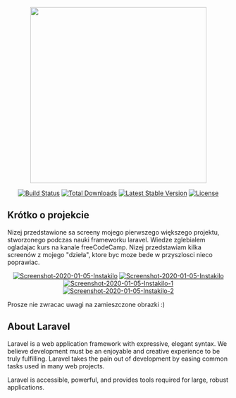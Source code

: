 <p align="center"><img src="https://res.cloudinary.com/dtfbvvkyp/image/upload/v1566331377/laravel-logolockup-cmyk-red.svg" width="400"></p>
<p align="center">
<a href="https://travis-ci.org/laravel/framework"><img src="https://travis-ci.org/laravel/framework.svg" alt="Build Status"></a>
<a href="https://packagist.org/packages/laravel/framework"><img src="https://poser.pugx.org/laravel/framework/d/total.svg" alt="Total Downloads"></a>
<a href="https://packagist.org/packages/laravel/framework"><img src="https://poser.pugx.org/laravel/framework/v/stable.svg" alt="Latest Stable Version"></a>
<a href="https://packagist.org/packages/laravel/framework"><img src="https://poser.pugx.org/laravel/framework/license.svg" alt="License"></a>
</p>


## Krótko o projekcie

Nizej przedstawione sa screeny mojego pierwszego większego projektu, stworzonego podczas nauki frameworku laravel. Wiedze zglebialem
ogladajac kurs na kanale freeCodeCamp. Nizej przedstawiam kilka screenów z mojego "dzieła", ktore byc moze bede w przyszlosci nieco poprawiac.

<p align="center">
    <a href="https://ibb.co/59hhD5n"><img src="https://i.ibb.co/59hhD5n/Screenshot-2020-01-05-Instakilo.png" alt="Screenshot-2020-01-05-Instakilo" border="0"></a>
    <a href="https://ibb.co/1RShTKK"><img src="https://i.ibb.co/1RShTKK/Screenshot-2020-01-05-Instakilo.png" alt="Screenshot-2020-01-05-Instakilo" border="0"></a>
    <a href="https://ibb.co/NycxWGd"><img src="https://i.ibb.co/NycxWGd/Screenshot-2020-01-05-Instakilo-1.png" alt="Screenshot-2020-01-05-Instakilo-1" border="0"></a>
    <a href="https://ibb.co/yRK0HpW"><img src="https://i.ibb.co/yRK0HpW/Screenshot-2020-01-05-Instakilo-2.png" alt="Screenshot-2020-01-05-Instakilo-2" border="0"></a>
</p>

Prosze nie zwracac uwagi na zamieszczone obrazki :)



## About Laravel

Laravel is a web application framework with expressive, elegant syntax. We believe development must be an enjoyable and creative experience to be truly fulfilling. Laravel takes the pain out of development by easing common tasks used in many web projects.

Laravel is accessible, powerful, and provides tools required for large, robust applications.

